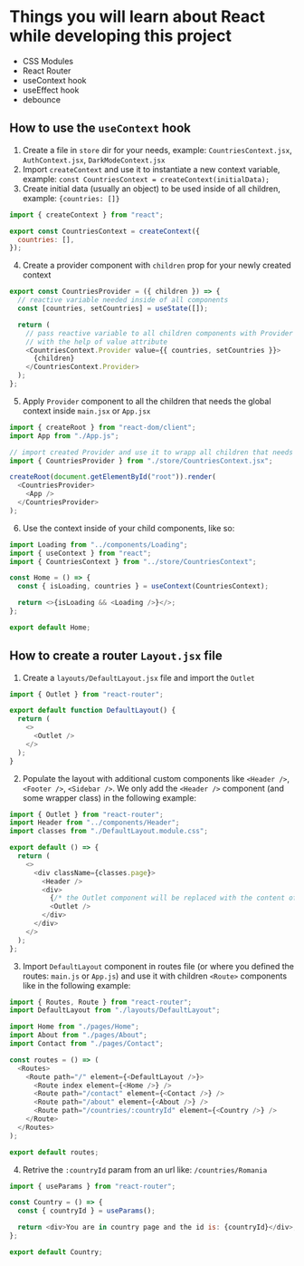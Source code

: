 # Things you will learn about React while developing this project

- CSS Modules
- React Router
- useContext hook
- useEffect hook
- debounce

## How to use the `useContext` hook

1. Create a file in `store` dir for your needs, example: `CountriesContext.jsx`, `AuthContext.jsx`, `DarkModeContext.jsx`
2. Import `createContext` and use it to instantiate a new context variable, example: `const CountriesContext = createContext(initialData);`
3. Create initial data (usually an object) to be used inside of all children, example: `{countries: []}`

```js
import { createContext } from "react";

export const CountriesContext = createContext({
  countries: [],
});
```

4. Create a provider component with `children` prop for your newly created context

```js
export const CountriesProvider = ({ children }) => {
  // reactive variable needed inside of all components
  const [countries, setCountries] = useState([]);

  return (
    // pass reactive variable to all children components with Provider component
    // with the help of value attribute
    <CountriesContext.Provider value={{ countries, setCountries }}>
      {children}
    </CountriesContext.Provider>
  );
};
```

5. Apply `Provider` component to all the children that needs the global context inside `main.jsx` or `App.jsx`

```js
import { createRoot } from "react-dom/client";
import App from "./App.js";

// import created Provider and use it to wrapp all children that needs the contenxt
import { CountriesProvider } from "./store/CountriesContext.jsx";

createRoot(document.getElementById("root")).render(
  <CountriesProvider>
    <App />
  </CountriesProvider>
);
```

6. Use the context inside of your child components, like so:

```js
import Loading from "../components/Loading";
import { useContext } from "react";
import { CountriesContext } from "../store/CountriesContext";

const Home = () => {
  const { isLoading, countries } = useContext(CountriesContext);

  return <>{isLoading && <Loading />}</>;
};

export default Home;
```

## How to create a router `Layout.jsx` file

1. Create a `layouts/DefaultLayout.jsx` file and import the `Outlet`

```js
import { Outlet } from "react-router";

export default function DefaultLayout() {
  return (
    <>
      <Outlet />
    </>
  );
}
```

2. Populate the layout with additional custom components like `<Header />`, `<Footer />`, `<Sidebar />`. We only add the `<Header />` component (and some wrapper class) in the following example:

```js
import { Outlet } from "react-router";
import Header from "../components/Header";
import classes from "./DefaultLayout.module.css";

export default () => {
  return (
    <>
      <div className={classes.page}>
        <Header />
        <div>
          {/* the Outlet component will be replaced with the content of children pages */}
          <Outlet />
        </div>
      </div>
    </>
  );
};
```

3. Import `DefaultLayout` component in routes file (or where you defined the routes: `main.js` or `App.js`) and use it with children `<Route>` components like in the following example:

```js
import { Routes, Route } from "react-router";
import DefaultLayout from "./layouts/DefaultLayout";

import Home from "./pages/Home";
import About from "./pages/About";
import Contact from "./pages/Contact";

const routes = () => (
  <Routes>
    <Route path="/" element={<DefaultLayout />}>
      <Route index element={<Home />} />
      <Route path="/contact" element={<Contact />} />
      <Route path="/about" element={<About />} />
      <Route path="/countries/:countryId" element={<Country />} />
    </Route>
  </Routes>
);

export default routes;
```

4. Retrive the `:countryId` param from an url like: `/countries/Romania`

```js
import { useParams } from "react-router";

const Country = () => {
  const { countryId } = useParams();

  return <div>You are in country page and the id is: {countryId}</div>;
};

export default Country;
```
